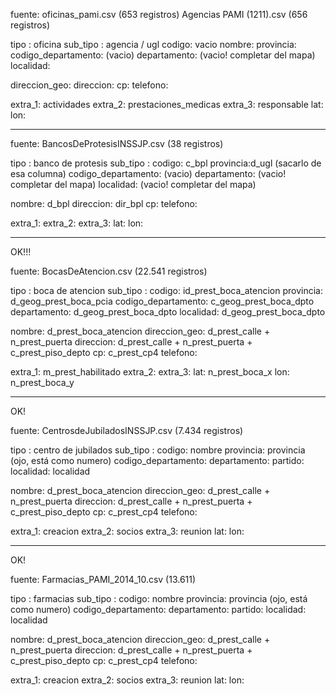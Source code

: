 fuente: oficinas_pami.csv (653 registros)
Agencias PAMI (1211).csv (656 registros)

tipo : oficina
sub_tipo : agencia / ugl
codigo: vacio
nombre:
provincia:
codigo_departamento: (vacio)
departamento: (vacio! completar del mapa)
localidad:

direccion_geo:
direccion:
cp:
telefono:

extra_1: actividades
extra_2: prestaciones_medicas
extra_3: responsable
lat:
lon:

---

fuente: BancosDeProtesisINSSJP.csv (38 registros)

tipo : banco de protesis
sub_tipo :
codigo: c_bpl
provincia:d_ugl (sacarlo de esa columna)
codigo_departamento: (vacio)
departamento: (vacio! completar del mapa)
localidad: (vacio! completar del mapa)

nombre: d_bpl
direccion: dir_bpl
cp:
telefono:

extra_1:
extra_2:
extra_3:
lat:
lon:

---
OK!!!

fuente: BocasDeAtencion.csv (22.541 registros)

tipo : boca de atencion
sub_tipo :
codigo: id_prest_boca_atencion
provincia: d_geog_prest_boca_pcia
codigo_departamento: c_geog_prest_boca_dpto
departamento: d_geog_prest_boca_dpto
localidad: d_geog_prest_boca_dpto

nombre: d_prest_boca_atencion
direccion_geo: d_prest_calle + n_prest_puerta
direccion: d_prest_calle + n_prest_puerta + c_prest_piso_depto
cp: c_prest_cp4
telefono:

extra_1: m_prest_habilitado
extra_2:
extra_3:
lat: n_prest_boca_x
lon: n_prest_boca_y

---
OK!

fuente: CentrosdeJubiladosINSSJP.csv (7.434 registros)

tipo : centro de jubilados
sub_tipo :
codigo: nombre
provincia: provincia (ojo, está como numero)
codigo_departamento:
departamento:
partido:
localidad: localidad

nombre: d_prest_boca_atencion
direccion_geo: d_prest_calle + n_prest_puerta
direccion: d_prest_calle + n_prest_puerta + c_prest_piso_depto
cp: c_prest_cp4
telefono:

extra_1: creacion
extra_2: socios
extra_3:  reunion
lat:
lon:

---
OK!

fuente: Farmacias_PAMI_2014_10.csv (13.611)

tipo : farmacias
sub_tipo :
codigo: nombre
provincia: provincia (ojo, está como numero)
codigo_departamento:
departamento:
partido:
localidad: localidad

nombre: d_prest_boca_atencion
direccion_geo: d_prest_calle + n_prest_puerta
direccion: d_prest_calle + n_prest_puerta + c_prest_piso_depto
cp: c_prest_cp4
telefono:

extra_1: creacion
extra_2: socios
extra_3:  reunion
lat:
lon:





